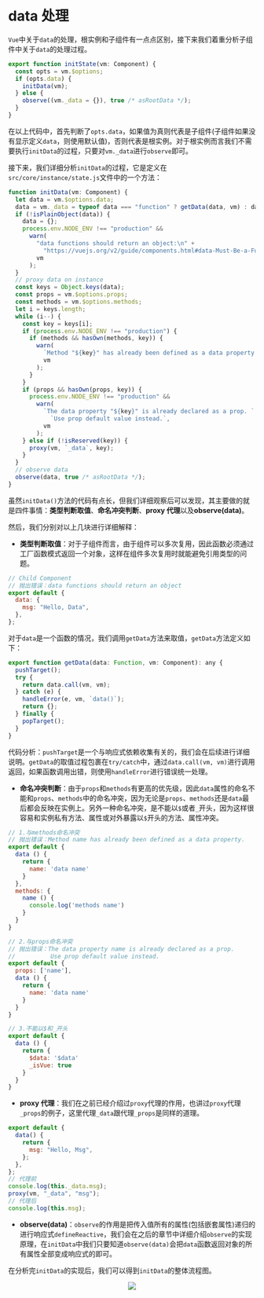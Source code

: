 # data 处理

`Vue`中关于`data`的处理，根实例和子组件有一点点区别，接下来我们着重分析子组件中关于`data`的处理过程。

```js
export function initState(vm: Component) {
  const opts = vm.$options;
  if (opts.data) {
    initData(vm);
  } else {
    observe((vm._data = {}), true /* asRootData */);
  }
}
```

在以上代码中，首先判断了`opts.data`，如果值为真则代表是子组件(子组件如果没有显示定义`data`，则使用默认值)，否则代表是根实例。对于根实例而言我们不需要执行`initData`的过程，只要对`vm._data`进行`observe`即可。

接下来，我们详细分析`initData`的过程，它是定义在`src/core/instance/state.js`文件中的一个方法：

```js
function initData(vm: Component) {
  let data = vm.$options.data;
  data = vm._data = typeof data === "function" ? getData(data, vm) : data || {};
  if (!isPlainObject(data)) {
    data = {};
    process.env.NODE_ENV !== "production" &&
      warn(
        "data functions should return an object:\n" +
          "https://vuejs.org/v2/guide/components.html#data-Must-Be-a-Function",
        vm
      );
  }
  // proxy data on instance
  const keys = Object.keys(data);
  const props = vm.$options.props;
  const methods = vm.$options.methods;
  let i = keys.length;
  while (i--) {
    const key = keys[i];
    if (process.env.NODE_ENV !== "production") {
      if (methods && hasOwn(methods, key)) {
        warn(
          `Method "${key}" has already been defined as a data property.`,
          vm
        );
      }
    }
    if (props && hasOwn(props, key)) {
      process.env.NODE_ENV !== "production" &&
        warn(
          `The data property "${key}" is already declared as a prop. ` +
            `Use prop default value instead.`,
          vm
        );
    } else if (!isReserved(key)) {
      proxy(vm, `_data`, key);
    }
  }
  // observe data
  observe(data, true /* asRootData */);
}
```

虽然`initData()`方法的代码有点长，但我们详细观察后可以发现，其主要做的就是四件事情：**类型判断取值**、**命名冲突判断**、**proxy 代理**以及**observe(data)**。

然后，我们分别对以上几块进行详细解释：

- **类型判断取值**：对于子组件而言，由于组件可以多次复用，因此函数必须通过工厂函数模式返回一个对象，这样在组件多次复用时就能避免引用类型的问题。

```js
// Child Component
// 抛出错误：data functions should return an object
export default {
  data: {
    msg: "Hello, Data",
  },
};
```

对于`data`是一个函数的情况，我们调用`getData`方法来取值，`getData`方法定义如下：

```js
export function getData(data: Function, vm: Component): any {
  pushTarget();
  try {
    return data.call(vm, vm);
  } catch (e) {
    handleError(e, vm, `data()`);
    return {};
  } finally {
    popTarget();
  }
}
```

代码分析：`pushTarget`是一个与响应式依赖收集有关的，我们会在后续进行详细说明。`getData`的取值过程包裹在`try/catch`中，通过`data.call(vm, vm)`进行调用返回，如果函数调用出错，则使用`handleError`进行错误统一处理。

- **命名冲突判断**：由于`props`和`methods`有更高的优先级，因此`data`属性的命名不能和`props`、`methods`中的命名冲突，因为无论是`props`、`methods`还是`data`最后都会反映在实例上。另外一种命名冲突，是不能以`$`或者`_`开头，因为这样很容易和实例私有方法、属性或对外暴露以`$`开头的方法、属性冲突。

```js
// 1.与methods命名冲突
// 抛出错误：Method name has already been defined as a data property.
export default {
  data () {
    return {
      name: 'data name'
    }
  },
  methods: {
    name () {
      console.log('methods name')
    }
  }
}

// 2.与props命名冲突
// 抛出错误：The data property name is already declared as a prop.
//          Use prop default value instead.
export default {
  props: ['name'],
  data () {
    return {
      name: 'data name'
    }
  }
}

// 3.不能以$和_开头
export default {
  data () {
    return {
      $data: '$data'
      _isVue: true
    }
  }
}
```

- **proxy 代理**：我们在之前已经介绍过`proxy`代理的作用，也讲过`proxy`代理`_props`的例子，这里代理`_data`跟代理`_props`是同样的道理。

```js
export default {
  data() {
    return {
      msg: "Hello, Msg",
    };
  },
};
// 代理前
console.log(this._data.msg);
proxy(vm, "_data", "msg");
// 代理后
console.log(this.msg);
```

- **observe(data)**：`observe`的作用是把传入值所有的属性(包括嵌套属性)递归的进行响应式`defineReactive`，我们会在之后的章节中详细介绍`observe`的实现原理，在`initData`中我们只要知道`observe(data)`会把`data`函数返回对象的所有属性全部变成响应式的即可。

在分析完`initData`的实现后，我们可以得到`initData`的整体流程图。

<div style="text-align: center">
  <img src="/images/vueAnalysis/data.png" />
</div>
